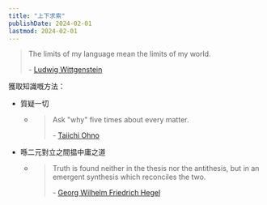 ```yaml
---
title: "上下求索"
publishDate: 2024-02-01
lastmod: 2024-02-01
---
```


> The limits of my language mean the limits of my world.
>
> \- [Ludwig Wittgenstein](https://www.goodreads.com/quotes/5475578-5-6-the-limits-of-my-language-mean-the-limits-of)

獲取知識嘅方法：

- 質疑一切

  - > Ask "why" five times about every matter.
    >
    > \- [Taiichi Ohno](https://quotefancy.com/quote/1754364/Taiichi-Ohno-Ask-why-five-times-about-every-matter)

- 喺二元對立之間揾中庸之道

  - > Truth is found neither in the thesis nor the antithesis, but in an emergent
    > synthesis which reconciles the two.
    >
    > \- [Georg Wilhelm Friedrich Hegel](https://www.goodreads.com/quotes/130931-truth-is-found-neither-in-the-thesis-nor-the-antithesis)
